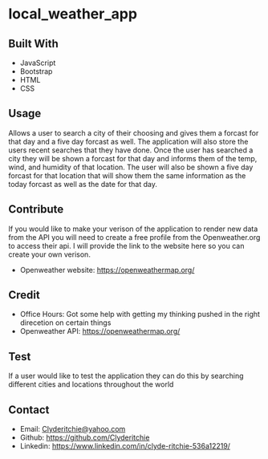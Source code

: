 # local_weather_app

## Built With

-   JavaScript
-   Bootstrap
-   HTML
-   CSS

## Usage

Allows a user to search a city of their choosing and gives them a forcast for that day and a five day forcast as well. The application will also store the users recent searches that they have done.
Once the user has searched a city they will be shown a forcast for that day and informs them of the temp, wind, and humidity of that location. The user will also be shown a five day forcast for that location that will show them the same information as the today forcast as well as the date for that day.

## Contribute

If you would like to make your verison of the application to render new data from the API you will need to create a free profile from the Openweather.org to access their api.
I will provide the link to the website here so you can create your own verison. 

-   Openweather website: https://openweathermap.org/

## Credit 

-   Office Hours: Got some help with getting my thinking pushed in the right direcetion on certain things
-   Openweather API: https://openweathermap.org/

## Test

If a user would like to test the application they can do this by searching different cities and locations throughout the world

## Contact

-   Email: Clyderitchie@yahoo.com
-   Github: https://github.com/Clyderitchie
-   Linkedin: https://www.linkedin.com/in/clyde-ritchie-536a12219/ 